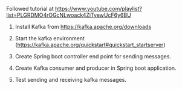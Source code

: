 
Followed tutorial at https://www.youtube.com/playlist?list=PLGRDMO4rOGcNLwoack4ZiTyewUcF6y6BU

1. Install Kafka from https://kafka.apache.org/downloads

2. Start the kafka environment (https://kafka.apache.org/quickstart#quickstart_startserver)

3. Create Spring boot controller end point for sending messages.

4. Create Kafka consumer and producer in Spring boot application.

5. Test sending and receiving kafka messages.
